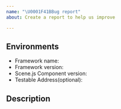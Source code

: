```yaml
---
name: "\U0001F41BBug report"
about: Create a report to help us improve

---
```

## Environments
* Framework name:
* Framework version:
* Scene.js Component version:
* Testable Address(optional):

## Description
<!-- Let me know your situation -->
